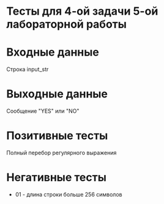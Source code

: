 # Тесты для 4-ой задачи 5-ой лабораторной работы

# Входные данные

Строка input_str

# Выходные данные

Сообщение "YES" или "NO"

# Позитивные тесты

Полный перебор регулярного выражения

# Негативные тесты

- 01 - длина строки больше 256 символов
